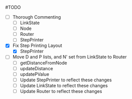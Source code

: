 #TODO

- [ ] Thorough Commenting
   - [ ] LinkState
   - [ ] Node
   - [ ] Router
   - [ ] StepPrinter
- [X] Fix Step Printing Layout
   - [X] StepPrinter
- [ ] Move D and P lists, and N' set from LinkState to Router
   - [ ] getDistanceFromNode
   - [ ] updateDistance
   - [ ] updatePValue
   - [ ] Update StepPrinter to reflect these changes
   - [ ] Update LinkState to reflect these changes
   - [ ] Update Router to reflect these changes